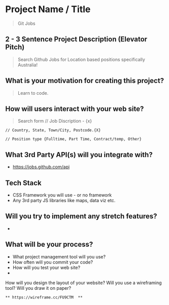 # Project Name / Title
 > Git Jobs


## 2 - 3 Sentence Project Description (Elevator Pitch)

> Search Github Jobs for Location based positions specifically Australia!

## What is your motivation for creating this project?

> Learn to code.

## How will users interact with your web site?

> Search form
    // Job Discription - {x}

    // Country, State, Town/City, Postcode.{X}

    // Position type {Fulltime, Part Time, Contract/temp, Other}
       

## What 3rd Party API(s) will you integrate with?

* https://jobs.github.com/api


## Tech Stack

* CSS Framework you will use - or no framework
* Any 3rd party JS libraries like maps, data viz etc.

## Will you try to implement any stretch features?

* 

## What will be your process?

* What project management tool will you use?
* How often will you commit your code?
* How will you test your web site?
* 
How will you design the layout of your website? Will you use a wireframing tool? Will you draw it on paper?

    ** https://wireframe.cc/FU9CTM  **

